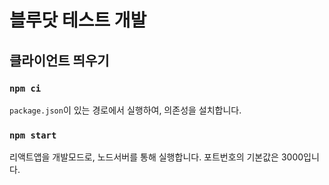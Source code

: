 # 블루닷 테스트 개발

## 클라이언트 띄우기

### `npm ci`

`package.json`이 있는 경로에서 실행하여, 의존성을 설치합니다.

### `npm start`

리액트앱을 개발모드로, 노드서버를 통해 실행합니다. 포트번호의 기본값은 3000입니다.
